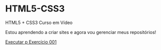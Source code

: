 # HTML5-CSS3
 HTML5 + CSS3 Curso em Vídeo
 
 Estou aprendendo a criar sites e agora vou gerenciar meus repositórios!

 <a href="https://hodweb.github.io/HTML5-CSS3/exercicios/ex001/index.html">Executar p Exercício 001</a>
